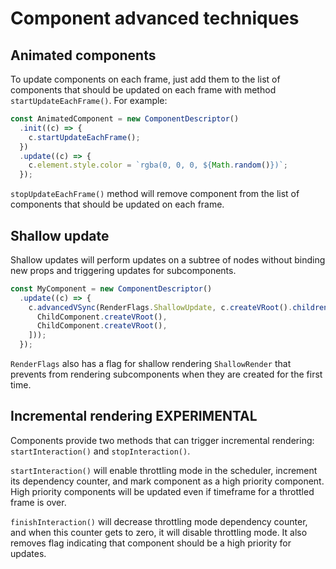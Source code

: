 # Component advanced techniques

## Animated components

To update components on each frame, just add them to the list of components that should be updated on each frame with
method `startUpdateEachFrame()`. For example:

```ts
const AnimatedComponent = new ComponentDescriptor()
  .init((c) => {
    c.startUpdateEachFrame();
  })
  .update((c) => {
    c.element.style.color = `rgba(0, 0, 0, ${Math.random()})`;
  });
```

`stopUpdateEachFrame()` method will remove component from the list of components that should be updated on each frame.

## Shallow update

Shallow updates will perform updates on a subtree of nodes without binding new props and triggering updates for
subcomponents.

```ts
const MyComponent = new ComponentDescriptor()
  .update((c) => {
    c.advancedVSync(RenderFlags.ShallowUpdate, c.createVRoot().children([
      ChildComponent.createVRoot(),
      ChildComponent.createVRoot(),
    ]));
  });
```

`RenderFlags` also has a flag for shallow rendering `ShallowRender` that prevents from rendering subcomponents when they
are created for the first time.

## Incremental rendering **EXPERIMENTAL**

Components provide two methods that can trigger incremental rendering: `startInteraction()` and `stopInteraction()`.

`startInteraction()` will enable throttling mode in the scheduler, increment its dependency counter, and mark component
as a high priority component. High priority components will be updated even if timeframe for a throttled frame is over.

`finishInteraction()` will decrease throttling mode dependency counter, and when this counter gets to zero, it will
disable throttling mode. It also removes flag indicating that component should be a high priority for updates.
